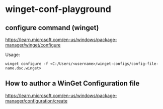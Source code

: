 # winget-conf-playground

## configure command (winget)

https://learn.microsoft.com/en-us/windows/package-manager/winget/configure

Usage:

`winget configure -f <C:/Users/<username>/winget-configs/config-file-name.dsc.winget>`

## How to author a WinGet Configuration file

https://learn.microsoft.com/en-us/windows/package-manager/configuration/create

